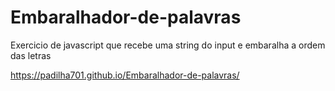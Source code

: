 # Embaralhador-de-palavras

Exercicio de javascript que recebe uma string do input e embaralha a ordem das letras

https://padilha701.github.io/Embaralhador-de-palavras/
